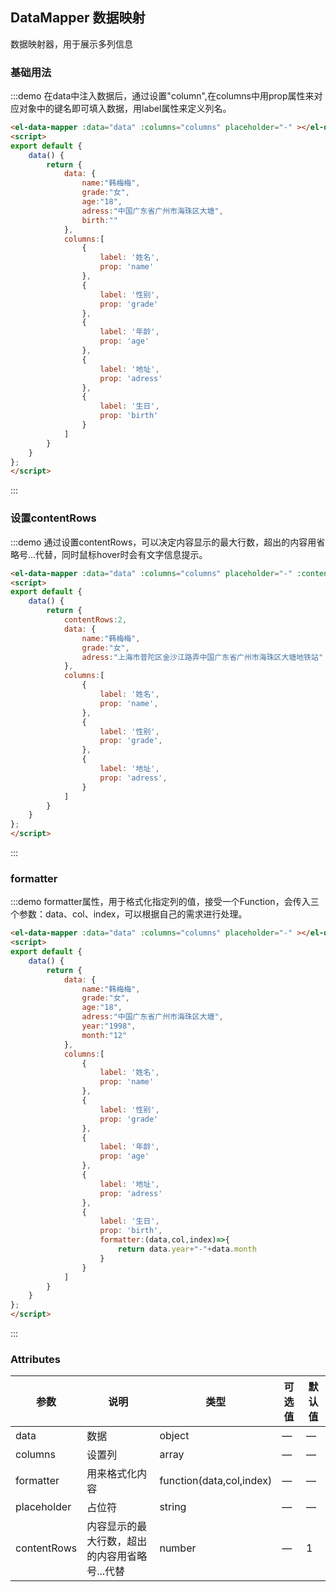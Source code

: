 ## DataMapper 数据映射
数据映射器，用于展示多列信息

### 基础用法

:::demo 在data中注入数据后，通过设置"column",在columns中用prop属性来对应对象中的键名即可填入数据，用label属性来定义列名。
```html
<el-data-mapper :data="data" :columns="columns" placeholder="-" ></el-data-mapper>
<script>
export default {
    data() {
        return {
            data: {
                name:"韩梅梅",
                grade:"女",
                age:"18",
                adress:"中国广东省广州市海珠区大塘",
                birth:""
            },
            columns:[
                {
                    label: '姓名',
                    prop: 'name'
                },
                {
                    label: '性别',
                    prop: 'grade'
                },
                {
                    label: '年龄',
                    prop: 'age'
                },
                {
                    label: '地址',
                    prop: 'adress'
                },
                {
                    label: '生日',
                    prop: 'birth'
                }
            ]
        }
    }
};
</script>
```
:::

### 设置contentRows
:::demo 通过设置contentRows，可以决定内容显示的最大行数，超出的内容用省略号...代替，同时鼠标hover时会有文字信息提示。
```html
<el-data-mapper :data="data" :columns="columns" placeholder="-" :contentRows="contentRows"></el-data-mapper>
<script>
export default {
    data() {
        return {
            contentRows:2,
            data: {
                name:"韩梅梅",
                grade:"女",
                adress:"上海市普陀区金沙江路弄中国广东省广州市海珠区大塘地铁站"
            },
            columns:[
                {
                    label: '姓名',
                    prop: 'name',
                },
                {
                    label: '性别',
                    prop: 'grade',
                },
                {
                    label: '地址',
                    prop: 'adress',
                }
            ]
        }
    }
};
</script>
```
:::

### formatter

:::demo formatter属性，用于格式化指定列的值，接受一个Function，会传入三个参数：data、col、index，可以根据自己的需求进行处理。
```html
<el-data-mapper :data="data" :columns="columns" placeholder="-" ></el-data-mapper>
<script>
export default {
    data() {
        return {
            data: {
                name:"韩梅梅",
                grade:"女",
                age:"18",
                adress:"中国广东省广州市海珠区大塘",
                year:"1998",
                month:"12"
            },
            columns:[
                {
                    label: '姓名',
                    prop: 'name'
                },
                {
                    label: '性别',
                    prop: 'grade'
                },
                {
                    label: '年龄',
                    prop: 'age'
                },
                {
                    label: '地址',
                    prop: 'adress'
                },
                {
                    label: '生日',
                    prop: 'birth',
                    formatter:(data,col,index)=>{
                        return data.year+"-"+data.month
                    }
                }
            ]
        }
    }
};
</script>
```
:::

### Attributes
| 参数      | 说明    | 类型      | 可选值       | 默认值   |
|---------- |-------- |---------- |-------------  |-------- |
| data | 数据 | object | — | — |
| columns | 设置列 | array | — | — |
| formatter | 用来格式化内容 | function(data,col,index) | — | — |
| placeholder | 占位符 | string | — | — |
| contentRows | 内容显示的最大行数，超出的内容用省略号...代替 | number | — | 1 |
